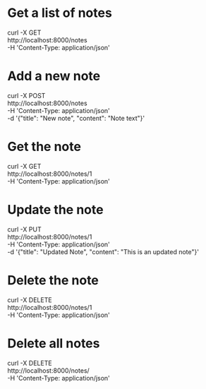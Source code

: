 # Get a list of notes
curl -X GET \
  http://localhost:8000/notes \
  -H 'Content-Type: application/json'

# Add a new note
curl -X POST \
  http://localhost:8000/notes \
  -H 'Content-Type: application/json' \
  -d '{"title": "New note", "content": "Note text"}'

# Get the note
curl -X GET \
  http://localhost:8000/notes/1 \
  -H 'Content-Type: application/json'

# Update the note
curl -X PUT \
  http://localhost:8000/notes/1 \
  -H 'Content-Type: application/json' \
  -d '{"title": "Updated Note", "content": "This is an updated note"}'

# Delete the note
curl -X DELETE \
  http://localhost:8000/notes/1 \
  -H 'Content-Type: application/json'

# Delete all notes
curl -X DELETE \
  http://localhost:8000/notes/ \
  -H 'Content-Type: application/json'
